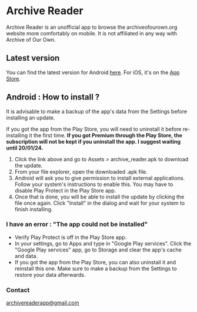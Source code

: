 # Archive Reader

Archive Reader is an unofficial app to browse the archiveofourown.org website more comfortably on mobile.
It is not affiliated in any way with Archive of Our Own.

## Latest version
You can find the latest version for Android [here](https://github.com/TheCarpetMerchant/archive_reader/releases/tag/v1.6.0). For iOS, it's on the [App Store](https://apps.apple.com/us/app/archive-reader-ao3/id6454961665).

## Android : How to install ?
It is advisable to make a backup of the app's data from the Settings before installing an update.

If you got the app from the Play Store, you will need to uninstall it before re-installing it the first time. **If you got Premium through the Play Store, the subscription will not be kept if you uninstall the app. I suggest waiting until 20/01/24.**

1) Click the link above and go to Assets > archive_reader.apk to download the update.
2) From your file explorer, open the downloaded .apk file.
3) Android will ask you to give permission to install external applications. Follow your system's instructions to enable this. You may have to disable Play Protect in the Play Store app.
4) Once that is done, you will be able to install the update by clicking the file once again. Click "Install" in the dialog and wait for your system to finish installing.

### I have an error : "The app could not be installed"
- Verify Play Protect is off in the Play Store app.
- In your settings, go to Apps and type in "Google Play services". Click the "Google Play services" app, go to Storage and clear the app's cache and data.
- If you got the app from the Play Store, you can also uninstall it and reinstall this one. Make sure to make a backup from the Settings to restore your data afterwards.

### Contact
[archivereaderapp@gmail.com](mailto:archivereaderapp@gmail.com)
